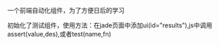 一个前端自动化组件，为了方便日后的学习

初始化了测试组件，使用方法：在jade页面中添加ui(id="results"),js中调用assert(value,des),或者test(name,fn)
